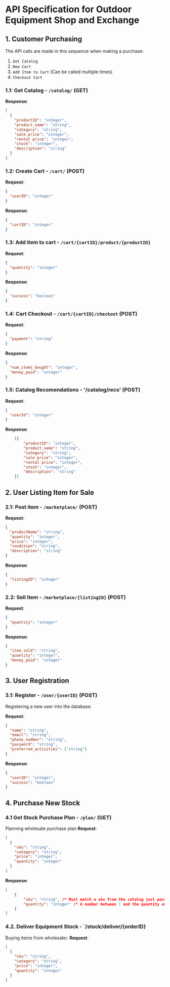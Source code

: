 # API Specification for Outdoor Equipment Shop and Exchange

## 1. Customer Purchasing
The API calls are made in this sequence when making a purchase:
1. `Get Catalog`
2. `New Cart`
3. `Add Item to Cart` (Can be called multiple times)
4. `Checkout Cart`

### 1.1: Get Catalog - `/catalog/` (GET)
**Response**:
```json
[
  {
    "productID": "integer",
    "product_name": "string",
    "category": "string",
    "sale price": "integer",
    "rental price": "integer",
    "stock": "integer",
    "description": "string"
  }
]
```

### 1.2: Create Cart - `/cart/` (POST)
**Request**:
```json
{
  "userID": "integer"
}
```

**Response**:
```json
{
  "cartID": "integer"
}
```

### 1.3: Add item to cart - `/cart/{cartID}/product/{productID}`
**Request**:
```json
{
  "quantity": "integer"
}
```

**Response**:
```json
{
  "success": "boolean"
}
```

### 1.4: Cart Checkout - `/cart/{cartID}/checkout` (POST)
**Request**:
```json
{
  "payment": "string"
}
```

**Response**:
```json
{
  "num_items_bought": "integer",
  "money_paid": "integer"
}
```

### 1.5: Catalog Recomendations - '/catalog/recs' (POST)
**Request**:
```json
{
  "userId": "integer"
}
```


**Response**:
```json
    [{
        "productID": "integer",
        "product_name": "string",
        "category": "string",
        "sale price": "integer",
        "rental price": "integer",
        "stock": "integer",
        "description": "string"
    }]
```

## 2. User Listing Item for Sale
### 2.1: Post item - `/marketplace/` (POST)
**Request**:
```json
{
  "productName": "string",
  "quantity": "integer",
  "price": "integer",
  "condition": "string",
  "description": "string"
}
```

**Response**:
```json
{
  "listingID": "integer"
}
```

### 2.2: Sell item - `/marketplace/{listingID}` (POST)
**Request**:
```json
{
  "quantity": "integer"
}
```

**Response**:
```json
{
  "item_sold": "string",
  "quantity": "integer",
  "money_paid": "integer"
}
```


## 3. User Registration
### 3.1: Register - `/user/{userID}` (POST)
Registering a new user into the database.

**Request**:
```json
{
  "name": "string",
  "email": "string",
  "phone_number": "string",
  "password": "string",
  "preferred_activities": ["string"]
}
```
**Response**:
```json
{
  "userID": "integer",
  "success": "boolean"
}
```

## 4. Purchase New Stock
### 4.1 Get Stock Purchase Plan - `/plan/` (GET)
Planning wholesale purchase plan
**Request**:
```json
[
  {
    "sku": "string",
    "category": "string",
    "price": "integer",
    "quantity": "integer"
  }
]
```
**Response**:
```json
[
    {
        "sku": "string", /* Must match a sku from the catalog just passed in this call */
        "quantity": "integer" /* A number between 1 and the quantity available for sale */
    }
]
```

### 4.2. Deliver Equipment Stock - `/stock/deliver/{orderID}
Buying items from wholesaler.
**Request**:
```json
[
  {
    "sku": "string",
    "category": "string",
    "price": "integer",
    "quantity": "integer"
  }
]
```

